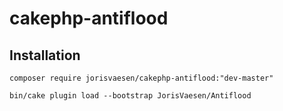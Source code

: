 # cakephp-antiflood
## Installation
```
composer require jorisvaesen/cakephp-antiflood:"dev-master"

bin/cake plugin load --bootstrap JorisVaesen/Antiflood 
```

